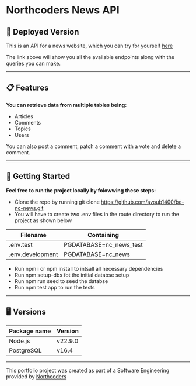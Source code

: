 # Northcoders News API

## 🚀 Deployed Version

This is an API for a news website, which you can try for yourself [here](https://ayoubs-news.onrender.com/api)

The link above will show you all the available endpoints along with the queries you can make.

--- 

## 📋 Features

**You can retrieve data from multiple tables being:**
- Articles
- Comments
- Topics
- Users

You can also post a comment, patch a comment with a vote and delete a comment.

---

## 🔗 Getting Started

**Feel free to run the project locally by folowwing these steps:**
- Clone the repo by running git clone https://github.com/ayoub1400/be-nc-news.git
- You will have to create two .env files in the route directory to run the project as shown below

| Filename         | Containing              |
| ---------------- | ----------------------- |
| .env.test        | PGDATABASE=nc_news_test |
| .env.development | PGDATABASE=nc_news      |

- Run npm i or npm install to intsall all necessary dependencies
- Run npm setup-dbs fot the initial databse setup
- Run npm run seed to seed the databse
- Run npm test app to run the tests

---

## 🖥️ Versions

| Package name | Version |
| ------------ | ------- |
| Node.js      | v22.9.0 |
| PostgreSQL   | v16.4   |

---

This portfolio project was created as part of a Software Engineering provided by [Northcoders](https://northcoders.com/)


